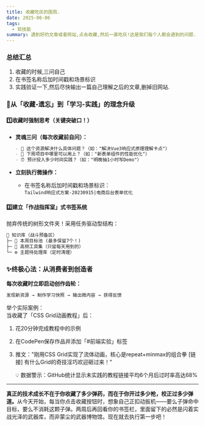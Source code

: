 ```yaml
---
title: 收藏吃灰的困局.
date: 2025-06-06
tags:
  - 软技能
summary: 遇到好的文章或者网站,点击收藏,然后一直吃灰!这是我们每个人都会遇到的问题.
---
```


### 总结汇总
1. 收藏的时候,三问自己
2. 在书签名称后加时间戳和场景标识
3. 实践验证一下,然后尽快输出一篇自己理解之后的文章,删掉旧网站.

### 🔁 ​**​从「收藏-遗忘」到「学习-实践」的理念升级​**​

#### 1️⃣ ​**​收藏时强制思考（关键突破口！）​**​

*   ​**​灵魂三问（每次收藏前自问）：​**​

    ```markdown
    - 🤔 这个资源解决什么具体问题？（如："解决Vue3响应式原理理解卡点"）
    - 🎯 下周项目中哪里可以用上？（如："新表单组件的性能优化"）
    - ⏰ 预计投入多少时间实践？（如："明晚抽1小时写Demo"）
    ```
*   ​**​立刻执行微操作：​**​

    *   在书签名称后加时间戳和场景标识：\
        `Tailwind响应式方案-20230915|电商后台表单优化`

#### 2️⃣ ​**​建立「作战指挥室」式书签系统​**​

抛弃传统的树形文件夹！采用任务驱动型结构：

```markdown
📁 知识库（战斗预备区）
├─ 🚀 本周目标池 (最多保留7个！)
├─ 🔧 高频工具集（只留每天用到的）
└─ ⚙️ 主题待处理库（定时清理）
```

### ✨ ​**​终极心法：从消费者到创造者​**​

​**​每次收藏时立即启动创作齿轮：​**​

```markdown
发现新资源 → 制作学习快照 → 输出微内容 → 获得反馈
```

举个实际案例：\
当收藏了「CSS Grid动画教程」后：

1.  花20分钟完成教程中的示例
2.  在CodePen保存作品并添加「#前端实验」标签
3.  推文："刚用CSS Grid实现了流体动画，核心是repeat+minmax的组合拳 \[链接] 有什么Grid的奇技淫巧欢迎砸过来！"



    💡 数据警示：GitHub统计显示未实践的教程链接平均6个月后过时率高达68%**​**

***

​**​真正的技术成长不在于你收藏了多少弹药，而在于你开过多少枪，校正过多少弹道。​**​ 从今天开始，每当你点击收藏按钮时，想象自己正扣动扳机——要么子弹命中目标，要么不消耗这颗子弹。两周后再回看你的书签栏，里面留下的必然是闪着实战光泽的武器库，而非蒙尘的武器博物馆。现在就去执行第一步吧！

